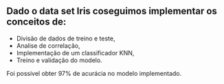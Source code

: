 ## Dado o data set Iris coseguimos implementar os conceitos de:

- Divisão de dados de treino e teste, 
- Analise de correlação, 
- Implementação de um classificador KNN, 
- Treino e validação do modelo.

Foi possivel obter 97% de acurácia no modelo implementado. 
